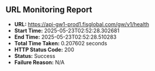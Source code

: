 ## URL Monitoring Report

- **URL:** https://api-gw1-prod1.fisglobal.com/gw/v1/health
- **Start Time:** 2025-05-23T02:52:28.302681
- **End Time:** 2025-05-23T02:52:28.510283
- **Total Time Taken:** 0.207602 seconds
- **HTTP Status Code:** 200
- **Status:** Success
- **Failure Reason:** N/A
